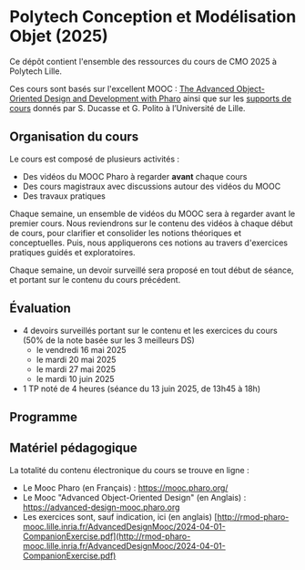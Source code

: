 # Polytech Conception et Modélisation Objet (2025)
Ce dépôt contient l'ensemble des ressources du cours de CMO 2025 à Polytech Lille.

Ces cours sont basés sur l'excellent MOOC : [The Advanced Object-Oriented Design and Development with Pharo](https://advanced-design-mooc.pharo.org) ainsi que sur les [supports de cours](https://github.com/UnivLille-Meta/Miage23) donnés par S. Ducasse et G. Polito à l’Université de Lille.

## Organisation du cours

Le cours est composé de plusieurs activités :
- Des vidéos du MOOC Pharo à regarder **avant** chaque cours
- Des cours magistraux avec discussions autour des vidéos du MOOC
- Des travaux pratiques

Chaque semaine, un ensemble de vidéos du MOOC sera à regarder avant le premier cours. Nous reviendrons sur le contenu des vidéos à chaque début de cours, pour clarifier et consolider les notions théoriques et conceptuelles. Puis, nous appliquerons ces notions au travers d'exercices pratiques guidés et exploratoires.

Chaque semaine, un devoir surveillé sera proposé en tout début de séance, et portant sur le contenu du cours précédent.


## Évaluation

- 4 devoirs surveillés portant sur le contenu et les exercices du cours (50% de la note basée sur les 3 meilleurs DS)
    - le vendredi 16 mai 2025
    - le mardi 20 mai 2025
    - le mardi 27 mai 2025
    - le mardi 10 juin 2025
- 1 TP noté de 4 heures (séance du 13 juin 2025, de 13h45 à 18h)

## Programme

## Matériel pédagogique


La totalité du contenu électronique du cours se trouve en ligne :

- Le Mooc Pharo (en Français) : https://mooc.pharo.org/
- Le Mooc "Advanced Object-Oriented Design" (en Anglais) : https://advanced-design-mooc.pharo.org
- Les exercices sont, sauf indication, ici (en anglais) [http://rmod-pharo-mooc.lille.inria.fr/AdvancedDesignMooc/2024-04-01-CompanionExercise.pdf](http://rmod-pharo-mooc.lille.inria.fr/AdvancedDesignMooc/2024-04-01-CompanionExercise.pdf)
